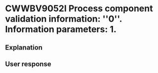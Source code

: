 # CWWBV9052I Process component validation information: ''0''. Information parameters: 1.

## Explanation

## User response